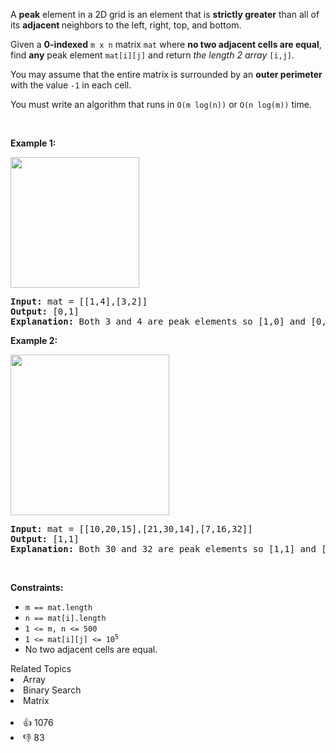 <p>A <strong>peak</strong> element in a 2D grid is an element that is <strong>strictly greater</strong> than all of its <strong>adjacent </strong>neighbors to the left, right, top, and bottom.</p>

<p>Given a <strong>0-indexed</strong> <code>m x n</code> matrix <code>mat</code> where <strong>no two adjacent cells are equal</strong>, find <strong>any</strong> peak element <code>mat[i][j]</code> and return <em>the length 2 array </em><code>[i,j]</code>.</p>

<p>You may assume that the entire matrix is surrounded by an <strong>outer perimeter</strong> with the value <code>-1</code> in each cell.</p>

<p>You must write an algorithm that runs in <code>O(m log(n))</code> or <code>O(n log(m))</code> time.</p>

<p>&nbsp;</p> 
<p><strong class="example">Example 1:</strong></p>

<p><img alt="" src="https://assets.leetcode.com/uploads/2021/06/08/1.png" style="width: 206px; height: 209px;" /></p>

<pre>
<strong>Input:</strong> mat = [[1,4],[3,2]]
<strong>Output:</strong> [0,1]
<strong>Explanation:</strong>&nbsp;Both 3 and 4 are peak elements so [1,0] and [0,1] are both acceptable answers.
</pre>

<p><strong class="example">Example 2:</strong></p>

<p><strong><img alt="" src="https://assets.leetcode.com/uploads/2021/06/07/3.png" style="width: 254px; height: 257px;" /></strong></p>

<pre>
<strong>Input:</strong> mat = [[10,20,15],[21,30,14],[7,16,32]]
<strong>Output:</strong> [1,1]
<strong>Explanation:</strong>&nbsp;Both 30 and 32 are peak elements so [1,1] and [2,2] are both acceptable answers.
</pre>

<p>&nbsp;</p> 
<p><strong>Constraints:</strong></p>

<ul> 
 <li><code>m == mat.length</code></li> 
 <li><code>n == mat[i].length</code></li> 
 <li><code>1 &lt;= m, n &lt;= 500</code></li> 
 <li><code>1 &lt;= mat[i][j] &lt;= 10<sup>5</sup></code></li> 
 <li>No two adjacent cells are equal.</li> 
</ul>

<div><div>Related Topics</div><div><li>Array</li><li>Binary Search</li><li>Matrix</li></div></div><br><div><li>👍 1076</li><li>👎 83</li></div>